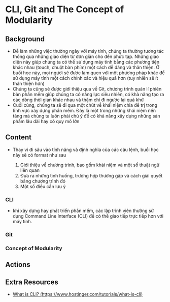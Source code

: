 # CLI, Git and The Concept of Modularity

## Background

- Để làm những việc thường ngày với máy tính, chúng ta thường tương tác thông qua những giao diện từ đơn giản cho đến phức tạp. Những giao diện này giúp chúng ta có thể sử dụng máy tính bằng các phương tiện khác nhau (touch, chuột bàn phím) một cách dễ dàng và thân thiện. Ở buổi học này, mọi người sẽ được làm quen với một phương pháp khác để sử dụng máy tính một cách chính xác và hiệu quả hơn (tuy nhiên sẽ ít thân thiện hơn)
- Chúng ta cũng sẽ được giới thiệu qua về Git, chương trình quản lí phiên bản phần mềm giúp chúng ta có năng lực siêu nhiên, có khả năng tạo ra các dòng thời gian khác nhau và thậm chí đi ngược lại quá khứ
- Cuối cùng, chúng ta sẽ đi qua một chút về khái niệm chia để trị trong lĩnh vực xây dựng phần mềm. Đây là một trong những khái niệm nền tảng mà chúng ta luôn phải chú ý để có khả năng xây dựng những sản phẩm lâu dài hay có quy mô lớn

## Content

- Thay vì đi sâu vào tính năng và định nghĩa của các câu lệnh, buổi học này sẽ có format như sau

    1. Giới thiệu về chương trình, bao gồm khái niệm và một số thuật ngữ liên quan
    2. Đưa ra những tình huống, trường hợp thường gặp và cách giải quyết bằng chương trình đó
    3. Một số điều cần lưu ý

### CLI

- khi xây dựng hay phát triển phần mềm, các lập trình viên thường sử dụng Command Line Interface (CLI) để có thể giao tiếp trực tiếp hơn với máy tính. 

### Git
### Concept of Modularity
## Actions
## Extra Resources

- [What is CLI? (https://www.hostinger.com/tutorials/what-is-cli)](https://www.hostinger.com/tutorials/what-is-cli)
